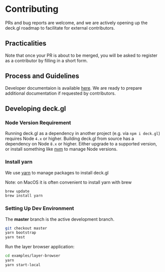 # Contributing

PRs and bug reports are welcome, and we are actively opening up the deck.gl roadmap to facilitate for external contributors.


## Practicalities

Note that once your PR is about to be merged, you will be asked to register as a contributor by filling in a short form.


## Process and Guidelines

Developer documentaion is available [here](https://github.com/uber/deck.gl/tree/7.0-release/dev-docs). We are ready to prepare additional documentation if requested by contributors.


## Developing deck.gl

### Node Version Requirement

Running deck.gl as a dependency in another project (e.g. via `npm i deck.gl`) requires Node `4.x` or higher. Building deck.gl from source has a dependency on Node `8.x` or higher. Either upgrade to a supported version, or install something like [nvm](https://github.com/creationix/nvm) to manage Node versions.

### Install yarn

We use [yarn](https://yarnpkg.com/en/docs/install) to manage packages to install deck.gl

Note: on MacOS it is often convenient to install yarn with brew

```bash
brew update
brew install yarn
```

### Setting Up Dev Environment

The **master** branch is the active development branch.

```bash
git checkout master
yarn bootstrap
yarn test
```

Run the layer browser application:

```bash
cd examples/layer-browser
yarn
yarn start-local
```
